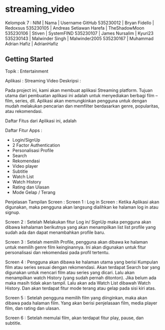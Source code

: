 # streaming_video

Kelompok 7 :
NIM       | Nama                      | Username GitHub
535230012 | Bryan Fidello             | Redoxsus
535230105 | Andreas Setiawan Harefa   | TheShadowMoon
535230106 | Stiven                    | SystemFIND
535230107 | James Nursalim            | Kyuri23
535230143 | Malwinder Singh           | Malwinder2005
535230167 | Muhammad Adrian Hafiz     | AdrianHafiz


## Getting Started

Topik       : Entertainment

Aplikasi    : Streaming Video 
Deskripsi   : 

Pada project ini, kami akan membuat aplikasi Streaming platform. Tujuan utama dari pembuatan aplikasi ini adalah untuk menyediakan berbagi film – film, series, dll. Aplikasi akan memungkinkan pengguna untuk dengan mudah melakukan pencarian dan memfilter berdasarkan genre, popularitas, atau rekomendasi.

Daftar Fitus dari Aplikasi ini, adalah

Daftar Fitur Apps :
- Login/SignUp
- 2 Factor Authentication
- Personalisasi Profile
- Search
- Rekomendasi
- Video player
- Subtitle
- Watch List
- Watch History
- Rating dan Ulasan
- Mode Gelap / Terang

Penjelasan Tampilan Screen :
Screen 1 : Log in Screen : Ketika Aplikasi akan digunakan, maka pengguna akan langsung dialihkan ke halaman log in atau signup.

Screen 2 : Setelah Melakukan fitur Log in/ SignUp maka pengguna akan dibawa kehalaman berikutnya yang akan menampilkan list list profile yang sudah ada dan dapat menambahkan profile baru.

Screen 3 : Setelah memilih Profile, pengguna akan dibawa ke halaman untuk memilih genre film keinginannya. Ini akan digunakan untuk fitur personalisasi dan rekomendasi pada profil tertentu.

Screen 4 : Pengguna akan dibawa ke halaman utama yang berisi Kumpulan film atau series sesuai dengan rekomendasi. Akan terdapat Search bar yang digunakan untuk mencari film atau series yang dicari. Lalu akan menampilkan watch History (yang sudah pernah ditonton). Jika belum ada maka masih tidak akan tampil. Lalu akan ada Watch List dibawah Watch History. Dan akan terdapat fitur mode terang atau gelap pada sisi kiri atas.
 
Screen 5 : Setelah pengguna memilih film yang diinginkan, maka akan dibawa pada halaman film. Yang akan berisi penjelasaan film, media player film, dan rating dan ulasan.
 
Screen 6 : Setelah memulai film, akan terdapat fitur play, pause, dan subtitle.
